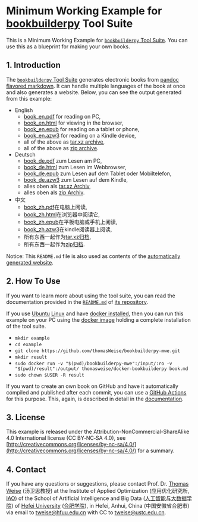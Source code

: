 # Minimum Working Example for [bookbuilderpy](https://github.com/thomasWeise/bookbuilderpy) Tool Suite

This is a Minimum Working Example for [`bookbuilderpy` Tool Suite](https://github.com/thomasWeise/bookbuilderpy).
You can use this as a blueprint for making your own books.

## 1. Introduction

The [`bookbuilderpy` Tool Suite](https://github.com/thomasWeise/bookbuilderpy) generates electronic books from [pandoc flavored markdown](http://pandoc.org/MANUAL.html#pandocs-markdown).
It can handle multiple languages of the book at once and also generates a website.
Below, you can see the output generated from this example:

<div id="files">

- English
  + [book_en.pdf](https://thomasweise.github.io/bookbuilderpy-mwe/en/book_en.pdf) for reading on PC,
  + [book_en.html](https://thomasweise.github.io/bookbuilderpy-mwe/en/book_en.html) for viewing in the browser,
  + [book_en.epub](https://thomasweise.github.io/bookbuilderpy-mwe/en/book_en.epub) for reading on a tablet or phone,
  + [book_en.azw3](https://thomasweise.github.io/bookbuilderpy-mwe/en/book_en.azw3) for reading on a Kindle device,
  + all of the above as [tar.xz archive](https://thomasweise.github.io/bookbuilderpy-mwe/en/book_en.tar.xz),
  + all of the above as [zip archive](https://thomasweise.github.io/bookbuilderpy-mwe/en/book_en.zip).
- Deutsch
  + [book_de.pdf](https://thomasweise.github.io/bookbuilderpy-mwe/de/book_de.pdf) zum Lesen am PC,
  + [book_de.html](https://thomasweise.github.io/bookbuilderpy-mwe/de/book_de.html) zum Lesen im Webbrowser,
  + [book_de.epub](https://thomasweise.github.io/bookbuilderpy-mwe/de/book_de.epub) zum Lesen auf dem Tablet oder Mobiltelefon,
  + [book_de.azw3](https://thomasweise.github.io/bookbuilderpy-mwe/de/book_de.azw3) zum Lesen auf dem Kindle,
  + alles oben als [tar.xz Archiv](https://thomasweise.github.io/bookbuilderpy-mwe/de/book_de.tar.xz),
  + alles oben als [zip Archiv](https://thomasweise.github.io/bookbuilderpy-mwe/de/book_de.zip).
- 中文
  + [book_zh.pdf](https://thomasweise.github.io/bookbuilderpy-mwe/zh/book_zh.pdf)在电脑上阅读,
  + [book_zh.html](https://thomasweise.github.io/bookbuilderpy-mwe/zh/book_zh.html)在浏览器中阅读它,
  + [book_zh.epub](https://thomasweise.github.io/bookbuilderpy-mwe/zh/book_zh.epub)在平板电脑或手机上阅读,
  + [book_zh.azw3](https://thomasweise.github.io/bookbuilderpy-mwe/zh/book_zh.azw3)在kindle阅读器上阅读,
  + 所有东西一起作为[tar.xz归档](https://thomasweise.github.io/bookbuilderpy-mwe/zh/book_zh.tar.xz),
  + 所有东西一起作为[zip归档](https://thomasweise.github.io/bookbuilderpy-mwe/zh/book_zh.zip).  

</div>

Notice: This `README.md` file is also used as contents of the [automatically generated website](https://thomasweise.github.io/bookbuilderpy-mwe/).

## 2. How To Use

If you want to learn more about using the tool suite, you can read the documentation provided in the [`README.md`](https://github.com/thomasWeise/bookbuilderpy/blob/main/README.md) of [its repository](https://github.com/thomasWeise/bookbuilderpy).

If you use [Ubuntu](https://ubuntu.com) [Linux](https://www.linux.org) and have [docker installed](https://docs.docker.com/engine/install/ubuntu/), then you can run this example on your PC using the [docker image](http://hub.docker.com/r/thomasweise/docker-bookbuilderpy/) holding a complete installation of the tool suite.


- `mkdir example`
- `cd example`
- `git clone https://github.com/thomasWeise/bookbuilderpy-mwe.git`
- `mkdir result`
- `sudo docker run -v "$(pwd)/bookbuilderpy-mwe":/input/:ro -v "$(pwd)/result":/output/ thomasweise/docker-bookbuilderpy book.md`
- `sudo chown $USER -R result`

If you want to create an own book on GitHub and have it automatically compiled and published after each commit, you can use a [GitHub Actions](https://github.com/features/actions) for this purpose.
This, again, is described in detail in the [documentation](https://github.com/thomasWeise/bookbuilderpy/blob/main/README.md).

## 3. License

This example is released under the Attribution-NonCommercial-ShareAlike 4.0 International license (CC&nbsp;BY&#8209;NC&#8209;SA&nbsp;4.0), see [http://creativecommons.org/licenses/by-nc-sa/4.0/](http://creativecommons.org/licenses/by-nc-sa/4.0/) for a summary.

## 4. Contact

If you have any questions or suggestions, please contact
Prof. Dr. [Thomas Weise](http://iao.hfuu.edu.cn/5) (汤卫思教授)
at the Institute of Applied Optimization (应用优化研究所, [IAO](http://iao.hfuu.edu.cn))
of the School of Artificial Intelligence and Big Data ([人工智能与大数据学院](http://www.hfuu.edu.cn/jsjx/))
of [Hefei University](http://www.hfuu.edu.cn/english/) ([合肥学院](http://www.hfuu.edu.cn/)),
in Hefei, Anhui, China (中国安徽省合肥市)
via email to [tweise@hfuu.edu.cn](mailto:tweise@hfuu.edu.cn) with CC to [tweise@ustc.edu.cn](mailto:tweise@ustc.edu.cn).

